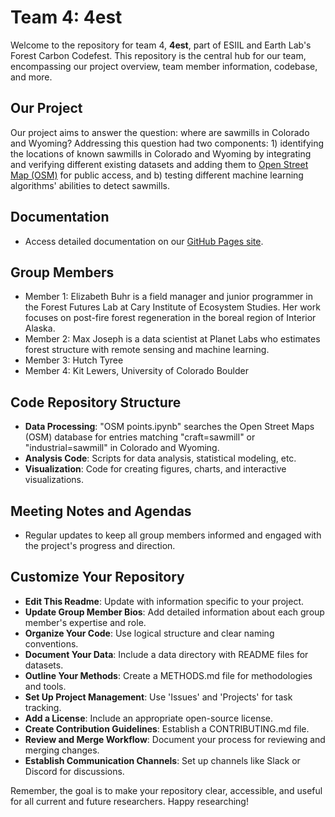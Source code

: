 # Team 4: 4est

Welcome to the repository for team 4, **4est**, part of ESIIL and Earth Lab's Forest Carbon Codefest. This repository is the central hub for our team, encompassing our project overview, team member information, codebase, and more.

## Our Project
Our project aims to answer the question: where are sawmills in Colorado and Wyoming? Addressing this question had two components: 1) identifying the locations of known sawmills in Colorado and Wyoming by integrating and verifying different existing datasets and adding them to [Open Street Map (OSM)](https://taginfo.openstreetmap.org/tags/craft=sawmill#map) for public access, and b) testing different machine learning algorithms' abilities to detect sawmills. 

## Documentation
- Access detailed documentation on our [GitHub Pages site](https://cu-esiil.github.io/FCC24_Group_4/).


## Group Members
- Member 1: Elizabeth Buhr is a field manager and junior programmer in the Forest Futures Lab at Cary Institute of Ecosystem Studies. Her work focuses on post-fire forest regeneration in the boreal region of Interior Alaska.
- Member 2: Max Joseph is a data scientist at Planet Labs who estimates forest structure with remote sensing and machine learning. 
- Member 3: Hutch Tyree
- Member 4: Kit Lewers, University of Colorado Boulder

## Code Repository Structure
- **Data Processing**: "OSM points.ipynb" searches the Open Street Maps (OSM) database for entries matching "craft=sawmill" or "industrial=sawmill" in Colorado and Wyoming.
- **Analysis Code**: Scripts for data analysis, statistical modeling, etc.
- **Visualization**: Code for creating figures, charts, and interactive visualizations.

## Meeting Notes and Agendas
- Regular updates to keep all group members informed and engaged with the project's progress and direction.

## Customize Your Repository
- **Edit This Readme**: Update with information specific to your project.
- **Update Group Member Bios**: Add detailed information about each group member's expertise and role.
- **Organize Your Code**: Use logical structure and clear naming conventions.
- **Document Your Data**: Include a data directory with README files for datasets.
- **Outline Your Methods**: Create a METHODS.md file for methodologies and tools.
- **Set Up Project Management**: Use 'Issues' and 'Projects' for task tracking.
- **Add a License**: Include an appropriate open-source license.
- **Create Contribution Guidelines**: Establish a CONTRIBUTING.md file.
- **Review and Merge Workflow**: Document your process for reviewing and merging changes.
- **Establish Communication Channels**: Set up channels like Slack or Discord for discussions.

Remember, the goal is to make your repository clear, accessible, and useful for all current and future researchers. Happy researching!
